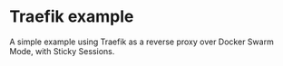 # Traefik example
A simple example using Traefik as a reverse proxy over Docker Swarm Mode, with Sticky Sessions.
